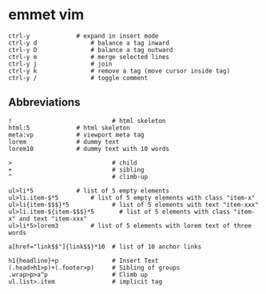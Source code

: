 
# emmet vim

    ctrl-y			   # expand in insert mode
    ctrl-y d			   # balance a tag inward
    ctrl-y D			   # balance a tag outward
    ctrl-y m			   # merge selected lines
    ctrl-y j			   # join
    ctrl-y k			   # remove a tag (move cursor inside tag)
    ctrl-y /			   # toggle comment

## Abbreviations

    !                            # html skeleton
    html:5			   # html skeleton
    meta:vp			   # viewport meta tag
    lorem			   # dummy text
    lorem10			   # dummy text with 10 words

    >                            # child
    +                            # sibling
    ^                            # climb-up

    ul>li*5			   # list of 5 empty elements
    ul>li.item-$*5		   # list of 5 empty elements with class "item-x"
    ul>li{item-$$$}*5            # list of 5 elements with text "item-xxx"
    ul>li.item-${item-$$$}*5	   # list of 5 elements with class "item-x" and text "item-xxx"
    ul>li*5>lorem3		   # list of 5 elements with lorem text of three words

    a[href="link$$"]{link$$}*10  # list of 10 anchor links

    h1{headline}+p               # Insert Text
    (.head>h1>p)+(.footer>p)     # Sibling of groups
    .wrap>p>a^p                  # Climb up
    ul.list>.item                # implicit tag
